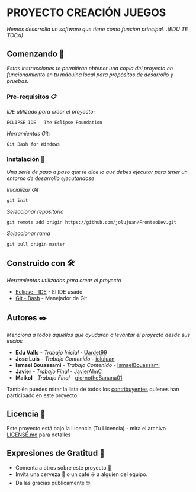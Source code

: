 # PROYECTO CREACIÓN JUEGOS

_Hemos desarrolla un software que tiene como función principal...(EDU TE TOCA)_

## Comenzando 🚀

_Estas instrucciones te permitirán obtener una copia del proyecto en funcionamiento en tu máquina local para propósitos de desarrollo y pruebas._

### Pre-requisitos 📋

_IDE utilizado para crear el proyecto:_

```
ECLIPSE IDE | The Eclipse Foundation
```
_Herramientas Git:_

```
Git Bash for Windows
```

### Instalación 🔧

_Una serie de paso a paso que te dice lo que debes ejecutar para tener un entorno de desarrollo ejecutandose_

_Inicializar Git_

```
git init
```

_Seleccionar repositorio_

```
git remote add origin https://github.com/jolujuan/FronteoDev.git
```
_Seleccionar rama_

```
git pull origin master
```

## Construido con 🛠️

_Herramientas utilizadas para crear el proyecto_

* [Eclipse - IDE](https://www.eclipse.org/ide/) - El IDE usado
* [Git - Bash](https://git-scm.com/downloads) - Manejador de Git

## Autores ✒️

_Menciona a todos aquellos que ayudaron a levantar el proyecto desde sus inicios_

* **Edu Valls** - *Trabajo Inicial* - [Uardet99](https://github.com/Uardet99)
* **Jose Luis** - *Trabajo Contenido* - [jolujuan](https://github.com/jolujuan)
* **Ismael Bouassami** - *Trabajo Contenido* - [ismaelBouassami](https://github.com/ismaelBouassami)
* **Javier** - *Trabajo Final* - [JavierAlmC](https://github.com/JavierAlmC)
* **Maikol** - *Trabajo Final* - [giornotheBanana01](https://github.com/giornotheBanana01)

También puedes mirar la lista de todos los [contribuyentes](https://github.com/jolujuan/FronteoDev/graphs/contributors) quíenes han participado en este proyecto. 

## Licencia 📄

Este proyecto está bajo la Licencia (Tu Licencia) - mira el archivo [LICENSE.md](LICENSE.md) para detalles

## Expresiones de Gratitud 🎁

* Comenta a otros sobre este proyecto 📢
* Invita una cerveza 🍺 o un café ☕ a alguien del equipo. 
* Da las gracias públicamente 🤓.

